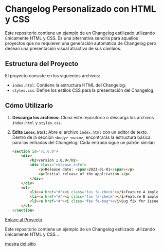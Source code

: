 # Changelog Personalizado con HTML y CSS

Este repositorio contiene un ejemplo de un Changelog estilizado utilizando únicamente HTML y CSS. Es una alternativa sencilla para aquellos proyectos que no requieren una generación automática de Changelog pero desean una presentación visual atractiva de sus cambios.

## Estructura del Proyecto

El proyecto consiste en los siguientes archivos:

* `index.html`: Contiene la estructura HTML del Changelog.
* `styles.css`: Define los estilos CSS para la presentación del Changelog.

## Cómo Utilizarlo

1.  **Descarga los archivos:** Clona este repositorio o descarga los archivos `index.html` y `styles.css`.
2.  **Edita `index.html`:** Abre el archivo `index.html` con un editor de texto. Dentro de la sección `<body> <main>`, encontrarás la estructura básica para las entradas del Changelog. Cada entrada sigue un patrón similar:

    ```html
    <section id="v1.0.0">
        <div>
            <h2>Version 1.0.0</h2>
            <div class="release-info">
                <p>Release date: <span>2023-01-01</span></p>
                <p>Initial release of the application.</p>
            </div>
        </div>
        <ul>
            <li><a href="#"><i class="fas fa-check"></i>Feature A implemented.</a></li>
            <li><a href="#"><i class="fas fa-check"></i>Feature B implemented.</a></li>
            <li><a href="#"><i class="fas fa-bug"></i>Bug fix for issue #1.</a></li>
        </ul>
    </section>
    ```
[Enlace al Proyecto](https://roadmap.sh/projects/changelog-component)

Este repositorio contiene un ejemplo de un Changelog estilizado utilizando únicamente HTML y CSS...

[mustra del sitio](https://i.ibb.co/4RyWCvgp/screenshot-1745814601827.png)
